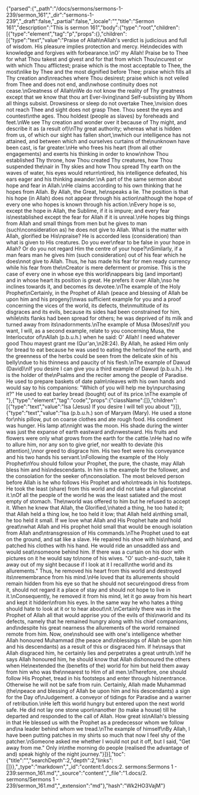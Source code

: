 {"parsed":{"_path":"/docs/sermons/sermons-1-239/sermon_161","_dir":"sermons-1-239","_draft":false,"_partial":false,"_locale":"","title":"Sermon 161","description":"This is sermon 161","body":{"type":"root","children":[{"type":"element","tag":"p","props":{},"children":[{"type":"text","value":"Praise of Allah\nAllah's verdict is judicious and full of wisdom. His pleasure implies protection and mercy. He\ndecides with knowledge and forgives with forbearance.\nO' my Allah! Praise be to Thee for what Thou takest and givest and for that from which Thou\ncurest or with which Thou afflictest; praise which is the most acceptable to Thee, the most\nlike by Thee and the most dignified before Thee; praise which fills all Thy creation and\nreaches where Thou desirest; praise which is not veiled from Thee and does not end, and\nwhose continuity does not cease.\nGreatness of Allah\nWe do not know the reality of Thy greatness except that we know that thou art Ever-living\nand Self-subsisting by Whom all things subsist. Drowsiness or sleep do not overtake Thee,\nvision does not reach Thee and sight does not grasp Thee. Thou seest the eyes and countest\nthe ages. Thou holdest (people as slaves) by foreheads and feet.\nWe see Thy creation and wonder over it because of Thy might, and describe it as (a result of)\nThy great authority; whereas what is hidden from us, of which our sight has fallen short,\nwhich our intelligence has not attained, and between which and ourselves curtains of the\nunknown have been cast, is far greater.\nHe who frees his heart (from all other engagements) and exerts his thinking in order to know\nhow Thou established Thy throne, how Thou created Thy creatures, how Thou suspended the\nair in Thy skies and how Thou spread Thy earth on the waves of water, his eyes would return\ntired, his intelligence defeated, his ears eager and his thinking awander.\nA part of the same sermon about hope and fear in Allah.\nHe claims according to his own thinking that he hopes from Allah. By Allah, the Great, he\nspeaks a lie. The position is that his hope (in Allah) does not appear through his action\nalthough the hope of every one who hopes is known through his action.\nEvery hope is so, except the hope in Allah, the Sublime, if it is impure; and every fear is\nestablished except the fear for Allah if it is unreal.\nHe hopes big things from Allah and small things from men but he gives to man (such\nconsideration as) he does not give to Allah. What is the matter with Allah, glorified be His\npraise? He is accorded less (consideration) than what is given to His creatures. Do you ever\nfear to be false in your hope in Allah? Or do you not regard Him the centre of your hope?\nSimilarly, if a man fears man he gives him (such consideration) out of his fear which he does\nnot give to Allah. Thus, he has made his fear for men ready currency while his fear from the\nCreator is mere deferment or promise. This is the case of every one in whose eye this world\nappears big (and important) and in whose heart its position is great. He prefers it over Allah,\nso he inclines towards it, and becomes its devotee.\nThe example of the Holy Prophet\nCertainly, in the Prophet of Allah (peace and blessing of Allah be upon him and his progeny)\nwas sufficient example for you and a proof concerning the vices of the world, its defects, the\nmultitude of its disgraces and its evils, because its sides had been constrained for him, while\nits flanks had been spread for others; he was deprived of its milk and turned away from its\nadornments.\nThe example of Musa (Moses)\nIf you want, I will, as a second example, relate to you concerning Musa, the Interlocutor of\nAllah (p.b.u.h.) when he said: O' Allah! I need whatever good Thou mayest grant me (Qur'an,\n28:24). By Allah, he asked Him only for bread to eat because he was used to eating the herbs\nof the earth, and the greenness of the herbs could be seen from the delicate skin of his belly\ndue to his thinness and paucity of his flesh.\nThe example of Dawud (David)\nIf you desire I can give you a third example of Dawud (p.b.u.h.). He is the holder of the\nPsalms and the reciter among the people of Paradise. He used to prepare baskets of date palm\nleaves with his own hands and would say to his companions: \"Which of you will help me by\npurchasing it?\" He used to eat barley bread (bought) out of its price.\nThe example of "},{"type":"element","tag":"code","props":{"className":[]},"children":[{"type":"text","value":"Isa (Jesus) If you desire I will tell you about "}]},{"type":"text","value":"Isa (p.b.u.h.) son of Maryam (Mary). He used a stone for\nhis pillow, put on coarse clothes and ate rough food. His condiment was hunger. His lamp at\nnight was the moon. His shade during the winter was just the expanse of earth eastward and\nwestward. His fruits and flowers were only what grows from the earth for the cattle.\nHe had no wife to allure him, nor any son to give grief, nor wealth to deviate (his attention),\nnor greed to disgrace him. His two feet were his conveyance and his two hands his servant.\nFollowing the example of the Holy Prophet\nYou should follow your Prophet, the pure, the chaste, may Allah bless him and his\ndescendants. In him is the example for the follower, and the consolation for the seeker of\nconsolation. The most beloved person before Allah is he who follows His Prophet and who\ntreads in his footsteps. He took the least (share) from this world and did not take a full glance\nat it.\nOf all the people of the world he was the least satiated and the most empty of stomach. The\nworld was offered to him but he refused to accept it. When he knew that Allah, the Glorified,\nhated a thing, he too hated it; that Allah held a thing low, he too held it low; that Allah held a\nthing small, he too held it small. If we love what Allah and His Prophet hate and hold great\nwhat Allah and His prophet hold small that would be enough isolation from Allah and\ntransgression of His commands.\nThe Prophet used to eat on the ground, and sat like a slave. He repaired his shoe with his\nhand, and patched his clothes with his hand. He would ride an unsaddled ass and would seat\nsomeone behind him. If there was a curtain on his door with pictures on it he would say to\none of his wives. \"O' such-and-such, take it away out of my sight because if I look at it I recall\nthe world and its allurements.\" Thus, he removed his heart from this world and destroyed its\nremembrance from his mind.\nHe loved that its allurements should remain hidden from his eye so that he should not secure\ngood dress from it, should not regard it a place of stay and should not hope to live in it.\nConsequently, he removed it from his mind, let it go away from his heart and kept it hidden\nfrom his eyes. In the same way he who hates a thing should hate to look at it or to hear about\nit.\nCertainly there was in the Prophet of Allah all that would apprise you of the evils of this\nworld and its defects, namely that he remained hungry along with his chief companions, and\ndespite his great nearness the allurements of the world remained remote from him. Now, one\nshould see with one's intelligence whether Allah honoured Muhammad (the peace and\nblessings of Allah be upon him and his descendants) as a result of this or disgraced him. If he\nsays that Allah disgraced him, he certainly lies and perpetrates a great untruth.\nIf he says Allah honoured him, he should know that Allah dishonoured the others when He\nextended the (benefits of the) world for him but held them away from him who was the\nnearest to Him of all men.\nTherefore, one should follow His Prophet, tread in his footsteps and enter through his\nentrance. Otherwise he will not be safe from ruin. Certainly, Allah made Muhammad (the\npeace and blessing of Allah be upon him and his descendants) a sign for the Day of\nJudgement. a conveyor of tidings for Paradise and a warner of retribution.\nHe left this world hungry but entered upon the next world safe. He did not lay one stone upon\nanother (to make a house) till he departed and responded to the call of Allah. How great is\nAllah's blessing in that He blessed us with the Prophet as a predecessor whom we follow and\na leader behind whom we tread.\nThe example of himself\nBy Allah, I have been putting patches in my shirts so much that now I feel shy of the patcher.\nSomeone asked me whether I would not put it off, but I said, \"Get away from me.\" Only in\nthe morning do people (realised the advantage of and) speak highly of the night journey."}]}],"toc":{"title":"","searchDepth":2,"depth":2,"links":[]}},"_type":"markdown","_id":"content:1.docs:2. sermons:Sermons 1 - 239:sermon_161.md","_source":"content","_file":"1.docs/2. sermons/Sermons 1 - 239/sermon_161.md","_extension":"md"},"hash":"Wk2HO3VajM"}